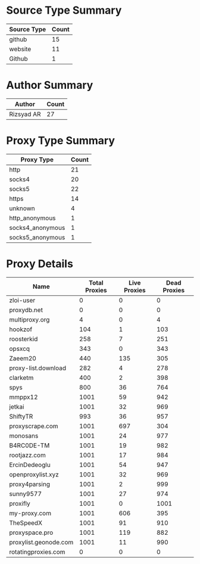 # Source Type Summary

| Source Type | Count |
|-------------|-------|
| github | 15 |
| website | 11 |
| Github | 1 |


# Author Summary

| Author | Count |
|--------|-------|
| Rizsyad AR | 27 |


# Proxy Type Summary

| Proxy Type | Count |
|------------|-------|
| http | 21 |
| socks4 | 20 |
| socks5 | 22 |
| https | 14 |
| unknown | 4 |
| http_anonymous | 1 |
| socks4_anonymous | 1 |
| socks5_anonymous | 1 |


# Proxy Details

| Name | Total Proxies | Live Proxies | Dead Proxies |
|------|---------------|--------------|---------------|
| zloi-user | 0 | 0 | 0 |
| proxydb.net | 0 | 0 | 0 |
| multiproxy.org | 4 | 0 | 4 |
| hookzof | 104 | 1 | 103 |
| roosterkid | 258 | 7 | 251 |
| opsxcq | 343 | 0 | 343 |
| Zaeem20 | 440 | 135 | 305 |
| proxy-list.download | 282 | 4 | 278 |
| clarketm | 400 | 2 | 398 |
| spys | 800 | 36 | 764 |
| mmppx12 | 1001 | 59 | 942 |
| jetkai | 1001 | 32 | 969 |
| ShiftyTR | 993 | 36 | 957 |
| proxyscrape.com | 1001 | 697 | 304 |
| monosans | 1001 | 24 | 977 |
| B4RC0DE-TM | 1001 | 19 | 982 |
| rootjazz.com | 1001 | 17 | 984 |
| ErcinDedeoglu | 1001 | 54 | 947 |
| openproxylist.xyz | 1001 | 32 | 969 |
| proxy4parsing | 1001 | 2 | 999 |
| sunny9577 | 1001 | 27 | 974 |
| proxifly | 1001 | 0 | 1001 |
| my-proxy.com | 1001 | 606 | 395 |
| TheSpeedX | 1001 | 91 | 910 |
| proxyspace.pro | 1001 | 119 | 882 |
| proxylist.geonode.com | 1001 | 11 | 990 |
| rotatingproxies.com | 0 | 0 | 0 |

